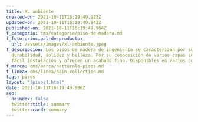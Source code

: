 ```yaml
---
title: XL ambiente
created-on: 2021-10-11T16:19:49.923Z
updated-on: 2021-10-11T16:19:49.943Z
published-on: 2021-10-11T16:19:49.964Z
f_categoria: cms/categoria/piso-de-madera.md
f_foto-principal-de-producto:
  url: /assets/images/xl-ambiente.jpeg
f_descripcion: Los pisos de madera de ingeniería se caracterizan por su
  durabilidad, solidez y belleza. Por su composición de varias capas son de
  fácil instalación y ofrecen un acabado fino. Disponibles en varios colores.
f_marca: cms/marca/natturale-pisos.md
f_linea: cms/linea/hain-collection.md
tags: pisos
layout: "[pisos].html"
date: 2021-10-11T16:19:49.986Z
seo:
  noindex: false
  twitter:title: summary
  twitter:card: summary
---
```

